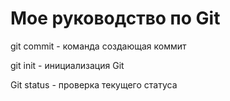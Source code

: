 # Мое руководство по Git
 git commit - команда создающая коммит

 git init - инициализация Git

 Git status - проверка текущего статуса